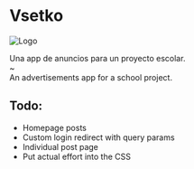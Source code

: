 # Vsetko

![Logo](https://github.com/ElCholoGamer/vsetko/raw/master/client/src/assets/img/logo.svg)

Una app de anuncios para un proyecto escolar.<br/>
~<br/>
An advertisements app for a school project.

## Todo:

- Homepage posts
- Custom login redirect with query params
- Individual post page
- Put actual effort into the CSS
